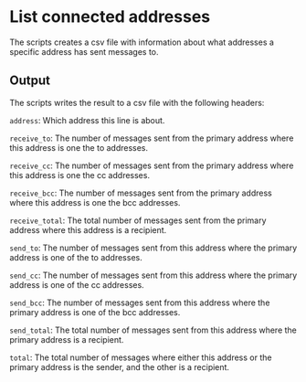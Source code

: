 # List connected addresses
The scripts creates a csv file with information about what addresses a specific address has sent messages to.

## Output
The scripts writes the result to a csv file with the following headers:

`address`: Which address this line is about.

`receive_to`: The number of messages sent from the primary address where this address is one the to addresses.

`receive_cc`: The number of messages sent from the primary address where this address is one the cc addresses.

`receive_bcc`: The number of messages sent from the primary address where this address is one the bcc addresses.

`receive_total`: The total number of messages sent from the primary address where this address is a recipient.

`send_to`: The number of messages sent from this address where the primary address is one of the to addresses.

`send_cc`: The number of messages sent from this address where the primary address is one of the cc addresses.

`send_bcc`: The number of messages sent from this address where the primary address is one of the bcc addresses.

`send_total`: The total number of messages sent from this address where the primary address is a recipient.

`total`: The total number of messages where either this address or the primary address is the sender, and the other is a recipient.